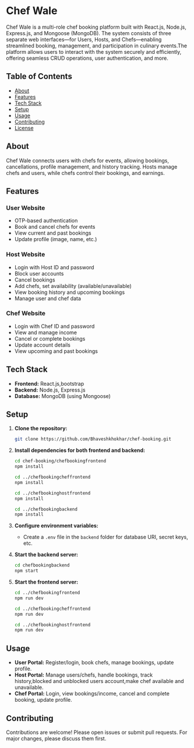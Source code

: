 # Chef Wale

Chef Wale is a multi-role chef booking platform built with React.js, Node.js, Express.js, and Mongoose (MongoDB). The system consists of three separate web interfaces—for Users, Hosts, and Chefs—enabling streamlined booking, management, and participation in culinary events.The platform allows users to interact with the system securely and efficiently, offering seamless CRUD operations, user authentication, and more.

## Table of Contents

- [About](#about)
- [Features](#features)
- [Tech Stack](#tech-stack)
- [Setup](#setup)
- [Usage](#usage)
- [Contributing](#contributing)
- [License](#license)

## About

Chef Wale connects users with chefs for events, allowing bookings, cancellations, profile management, and history tracking. Hosts manage chefs and users, while chefs control their  bookings, and earnings.

## Features

### User Website
- OTP-based authentication
- Book and cancel chefs for events
- View current and past bookings
- Update profile (image, name, etc.)

### Host Website
- Login with Host ID and password
- Block user accounts
- Cancel bookings
- Add chefs, set availability (available/unavailable)
- View booking history and upcoming bookings
- Manage user and chef data

### Chef Website
- Login with Chef ID and password
- View and manage income
- Cancel or complete bookings
- Update account details
- View upcoming and past bookings

## Tech Stack

- **Frontend:** React.js,bootstrap
- **Backend:** Node.js, Express.js
- **Database:** MongoDB (using Mongoose)

## Setup

1. **Clone the repository:**
   ```bash
   git clone https://github.com/Bhaveshkhokhar/chef-booking.git
   ```

2. **Install dependencies for both frontend and backend:**
   ```bash
   cd chef-booking/chefbookingfrontend
   npm install

   cd ../chefbookingcheffrontend
   npm install

   cd ../chefbookinghostfrontend
   npm install

   cd ../chefbookingbackend
   npm install
   ```

3. **Configure environment variables:**
   - Create a `.env` file in the `backend` folder for database URI, secret keys, etc.

4. **Start the backend server:**
   ```bash
   cd chefbookingbackend
   npm start
   ```

5. **Start the frontend server:**
   ```bash
   cd ../chefbookingfrontend
   npm run dev

   cd ../chefbookingcheffrontend
   npm run dev

   cd ../chefbookinghostfrontend
   npm run dev
   ```

## Usage

- **User Portal:** Register/login, book chefs, manage bookings, update profile.
- **Host Portal:** Manage users/chefs, handle bookings, track history,blocked and unblocked users account,make chef available and unavailable.
- **Chef Portal:** Login, view bookings/income, cancel and complete booking, update profile.

## Contributing

Contributions are welcome! Please open issues or submit pull requests. For major changes, please discuss them first.

